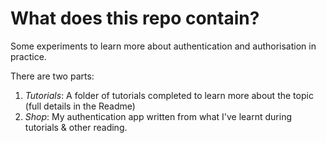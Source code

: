 # What does this repo contain?

Some experiments to learn more about authentication and authorisation in practice.

There are two parts:

1. *Tutorials*: A folder of tutorials completed to learn more about the topic (full details in the Readme)
2. *Shop*: My authentication app written from what I've learnt during tutorials & other reading. 
